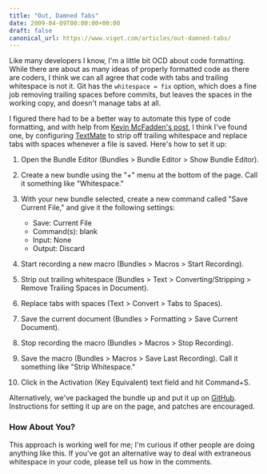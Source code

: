 ```yaml
---
title: "Out, Damned Tabs"
date: 2009-04-09T00:00:00+00:00
draft: false
canonical_url: https://www.viget.com/articles/out-damned-tabs/
---
```


Like many developers I know, I'm a little bit OCD about code formatting.
While there are about as many ideas of properly formatted code as there
are coders, I think we can all agree that code with tabs and trailing
whitespace is not it. Git has the `whitespace = fix` option, which does
a fine job removing trailing spaces before commits, but leaves the
spaces in the working copy, and doesn't manage tabs at all.

I figured there had to be a better way to automate this type of code
formatting, and with help from [Kevin McFadden's
post](http://conceptsahead.com/off-axis/proper-trimming-on-save-with-textmate),
I think I've found one, by configuring
[TextMate](http://macromates.com/) to strip off trailing whitespace and
replace tabs with spaces whenever a file is saved. Here's how to set it
up:

1.  Open the Bundle Editor (Bundles \> Bundle Editor \> Show Bundle
    Editor).

2.  Create a new bundle using the "+" menu at the bottom of the page.
    Call it something like "Whitespace."

3.  With your new bundle selected, create a new command called "Save
    Current File," and give it the following settings:

    -   Save: Current File
    -   Command(s): blank
    -   Input: None
    -   Output: Discard

4.  Start recording a new macro (Bundles \> Macros \> Start Recording).

5.  Strip out trailing whitespace (Bundles \> Text \>
    Converting/Stripping \> Remove Trailing Spaces in Document).

6.  Replace tabs with spaces (Text \> Convert \> Tabs to Spaces).

7.  Save the current document (Bundles \> Formatting \> Save Current
    Document).

8.  Stop recording the macro (Bundles \> Macros \> Stop Recording).

9.  Save the macro (Bundles \> Macros \> Save Last Recording). Call it
    something like "Strip Whitespace."

10. Click in the Activation (Key Equivalent) text field and hit
    Command+S.

Alternatively, we've packaged the bundle up and put it up on
[GitHub](https://github.com/vigetlabs/whitespace-tmbundle/tree/master).
Instructions for setting it up are on the page, and patches are
encouraged.

### How About You?

This approach is working well for me; I'm curious if other people are
doing anything like this. If you've got an alternative way to deal with
extraneous whitespace in your code, please tell us how in the comments.
